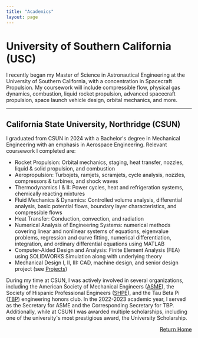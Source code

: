 ```yaml
---
title: "Academics"
layout: page
---
```


# University of Southern California (USC)

I recently began my Master of Science in Astronautical Engineering at the University of Southern California, with a concentration in Spacecraft Propulsion. My coursework will include compressible flow, physical gas dynamics, combustion, liquid rocket propulsion, advanced spacecraft propulsion, space launch vehicle design, orbital mechanics, and more.

---

## California State University, Northridge (CSUN) 

I graduated from CSUN in 2024 with a Bachelor's degree in Mechanical Engineering with an emphasis in Aerospace Engineering. Relevant coursework I completed are: 
- Rocket Propulsion: Orbital mechanics, staging, heat transfer, nozzles, liquid & solid propulsion, and combustion 
- Aeropropulsion: Turbojets, ramjets, scramjets, cycle analysis, nozzles, compressors & turbines, and shock waves 
- Thermodynamics I & II: Power cycles, heat and refrigeration systems, chemically reacting mixtures 
- Fluid Mechanics & Dynamics: Controlled volume analysis, differential analysis, basic potential flows, boundary layer characteristics, and compressible flows 
- Heat Transfer: Conduction, convection, and radiation 
- Numerical Analysis of Engineering Systems: numerical methods covering linear and nonlinear systems of equations, eigenvalue problems, regression and curve fitting, numerical differentiation, integration, and ordinary differential equations using MATLAB
- Computer-Aided Design and Analysis: Finite Element Analysis (FEA) using SOLIDWORKS Simulation along with underlying theory 
- Mechanical Design I, II, III: CAD, machine design, and senior design project (see [Projects](projects.md))

During my time at CSUN, I was actively involved in several organizations, including the American Society of Mechanical Engineers ([ASME](https://asmecsun.wordpress.com/)), the Society of Hispanic Professional Engineers ([SHPE](https://shpe.org/about-shpe/)), and the Tau Beta Pi ([TBP](https://www.tbp.org/recruit/recruitHome.cfm)) engineering honors club. In the 2022-2023 academic year, I served as the Secretary for ASME and the Corresponding Secretary for TBP. Additionally, while at CSUN I was awarded multiple scholarships, including one of the university's most prestigious award, the University Scholarship. 

<div style="text-align: right;">
  
  <a href="/index">Return Home</a>
  
</div>
